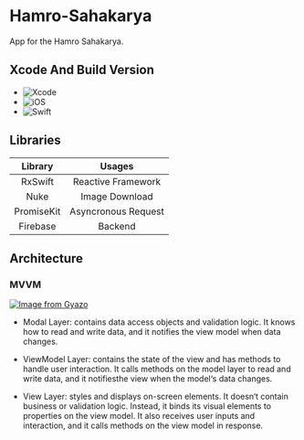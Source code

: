 # Hamro-Sahakarya
App for the Hamro Sahakarya.

## Xcode And Build Version
+ ![Xcode](https://img.shields.io/badge/Xcode-11.3-blue)
+ ![iOS](https://img.shields.io/badge/iOS-11.0%20or%20later-green)
+ ![Swift](https://img.shields.io/badge/Swift-5.0-orange)

## Libraries
|Library|Usages|
|:---:|:---:|
|RxSwift| Reactive Framework|
|Nuke| Image Download|
|PromiseKit| Asyncronous Request |
|Firebase| Backend |


## Architecture

### MVVM
[![Image from Gyazo](https://i.gyazo.com/887e0994896060ccb23a3fabefa66319.png)](https://gyazo.com/887e0994896060ccb23a3fabefa66319)

- Modal Layer: contains data access objects and validation logic. It knows how to read and write data, and it notifies the view model when data changes.

- ViewModel Layer: contains the state of the view and has methods to handle user interaction. It calls methods on the model layer to read and write data, and it notifiesthe view when the model‘s data changes. 

- View Layer: styles and displays on-screen elements. It doesn‘t contain business or validation logic. Instead, it binds its visual elements to properties on the view model. It also receives user inputs and interaction, and it calls methods on the view model in response.
